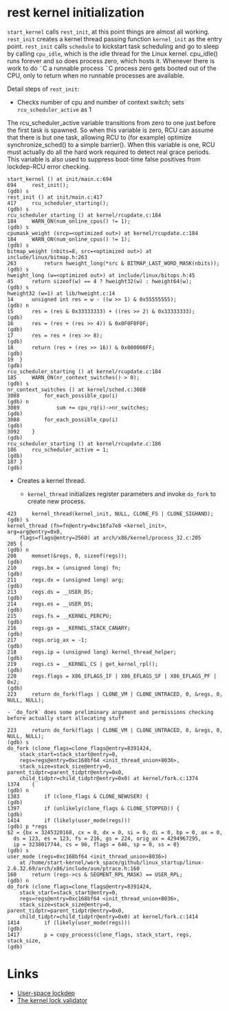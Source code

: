 # rest kernel initialization

`start_kernel` calls `rest_init`, at this point things are almost all working. `rest_init` creates a kernel thread passing function `kernel_init` as the entry point. `rest_init` calls `schedule` to kickstart task scheduling and go to sleep by calling `cpu_idle`,  which is the idle thread for the Linux kernel. cpu_idle() runs forever and so does process zero, which hosts it. Whenever there is work to do ¨C a runnable process ¨C process zero gets booted out of the CPU, only to return when no runnable processes are available.

Detail steps of `rest_init`:

* Checks number of cpu and number of context switch; sets `rcu_scheduler_active` as 1

The rcu_scheduler_active variable transitions from zero to one just before the first task is spawned. So when this variable is zero, RCU can assume that there is but one task, allowing RCU to (for example) optimize synchronize_sched() to a simple barrier(). When this variable is one, RCU must actually do all the hard work required to detect real grace periods. This variable is also used to suppress boot-time false positives from lockdep-RCU error checking.


```
start_kernel () at init/main.c:694
694		rest_init();
(gdb) s
rest_init () at init/main.c:417
417		rcu_scheduler_starting();
(gdb) s
rcu_scheduler_starting () at kernel/rcupdate.c:184
184		WARN_ON(num_online_cpus() != 1);
(gdb) s
cpumask_weight (srcp=<optimized out>) at kernel/rcupdate.c:184
184		WARN_ON(num_online_cpus() != 1);
(gdb) s
bitmap_weight (nbits=8, src=<optimized out>) at include/linux/bitmap.h:263
263			return hweight_long(*src & BITMAP_LAST_WORD_MASK(nbits));
(gdb) s
hweight_long (w=<optimized out>) at include/linux/bitops.h:45
45		return sizeof(w) == 4 ? hweight32(w) : hweight64(w);
(gdb) s
hweight32 (w=1) at lib/hweight.c:14
14		unsigned int res = w - ((w >> 1) & 0x55555555);
(gdb) n
15		res = (res & 0x33333333) + ((res >> 2) & 0x33333333);
(gdb) 
16		res = (res + (res >> 4)) & 0x0F0F0F0F;
(gdb) 
17		res = res + (res >> 8);
(gdb) 
18		return (res + (res >> 16)) & 0x000000FF;
(gdb) 
19	}
(gdb) 
rcu_scheduler_starting () at kernel/rcupdate.c:184
185		WARN_ON(nr_context_switches() > 0);
(gdb) s
nr_context_switches () at kernel/sched.c:3088
3088		for_each_possible_cpu(i)
(gdb) n
3089			sum += cpu_rq(i)->nr_switches;
(gdb) 
3088		for_each_possible_cpu(i)
(gdb) 
3092	}
(gdb) 
rcu_scheduler_starting () at kernel/rcupdate.c:186
186		rcu_scheduler_active = 1;
(gdb) 
187	}
(gdb) 
```

* Creates a kernel thread.

    - `kernel_thread` initializes register parameters and invoke `do_fork` to create new process.

```kernel_thread
423		kernel_thread(kernel_init, NULL, CLONE_FS | CLONE_SIGHAND);
(gdb) s
kernel_thread (fn=fn@entry=0xc16fa7e8 <kernel_init>, arg=arg@entry=0x0, 
    flags=flags@entry=2560) at arch/x86/kernel/process_32.c:205
205	{
(gdb) n
208		memset(&regs, 0, sizeof(regs));
(gdb) 
210		regs.bx = (unsigned long) fn;
(gdb) 
211		regs.dx = (unsigned long) arg;
(gdb) 
213		regs.ds = __USER_DS;
(gdb) 
214		regs.es = __USER_DS;
(gdb) 
215		regs.fs = __KERNEL_PERCPU;
(gdb) 
216		regs.gs = __KERNEL_STACK_CANARY;
(gdb) 
217		regs.orig_ax = -1;
(gdb) 
218		regs.ip = (unsigned long) kernel_thread_helper;
(gdb) 
219		regs.cs = __KERNEL_CS | get_kernel_rpl();
(gdb) 
220		regs.flags = X86_EFLAGS_IF | X86_EFLAGS_SF | X86_EFLAGS_PF | 0x2;
(gdb) 
223		return do_fork(flags | CLONE_VM | CLONE_UNTRACED, 0, &regs, 0, NULL, NULL);
```

    - `do_fork` does some preliminary argument and permissions checking before actually start allocating stuff

```argument_and_permission_checking
223		return do_fork(flags | CLONE_VM | CLONE_UNTRACED, 0, &regs, 0, NULL, NULL);
(gdb) s
do_fork (clone_flags=clone_flags@entry=8391424, 
    stack_start=stack_start@entry=0, 
    regs=regs@entry=0xc168bf64 <init_thread_union+8036>, 
    stack_size=stack_size@entry=0, parent_tidptr=parent_tidptr@entry=0x0, 
    child_tidptr=child_tidptr@entry=0x0) at kernel/fork.c:1374
1374	{
(gdb) n
1383		if (clone_flags & CLONE_NEWUSER) {
(gdb) 
1397		if (unlikely(clone_flags & CLONE_STOPPED)) {
(gdb) 
1414		if (likely(user_mode(regs)))
(gdb) p *regs
$2 = {bx = 3245320168, cx = 0, dx = 0, si = 0, di = 0, bp = 0, ax = 0, 
  ds = 123, es = 123, fs = 216, gs = 224, orig_ax = 4294967295, 
  ip = 3238017744, cs = 96, flags = 646, sp = 0, ss = 0}
(gdb) s
user_mode (regs=0xc168bf64 <init_thread_union+8036>)
    at /home/start-kernel/work_space/github/linux_startup/linux-2.6.32.69/arch/x86/include/asm/ptrace.h:160
160		return (regs->cs & SEGMENT_RPL_MASK) == USER_RPL;
(gdb) n
do_fork (clone_flags=clone_flags@entry=8391424, 
    stack_start=stack_start@entry=0, 
    regs=regs@entry=0xc168bf64 <init_thread_union+8036>, 
    stack_size=stack_size@entry=0, parent_tidptr=parent_tidptr@entry=0x0, 
    child_tidptr=child_tidptr@entry=0x0) at kernel/fork.c:1414
1414		if (likely(user_mode(regs)))
(gdb) 
1417		p = copy_process(clone_flags, stack_start, regs, stack_size,
(gdb) 
```

# Links

* [User-space lockdep](https://lwn.net/Articles/536363/)
* [The kernel lock validator](https://lwn.net/Articles/185666/)
